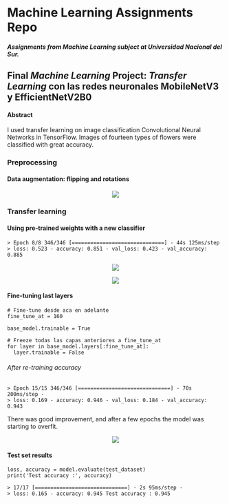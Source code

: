 # Machine Learning Assignments Repo

##### Assignments from Machine Learning subject at Universidad Nacional del Sur.

## Final *Machine Learning* Project: *Transfer Learning* con las redes neuronales MobileNetV3 y EfficientNetV2B0

#### Abstract
I used transfer learning on image classification Convolutional
Neural Networks in TensorFlow. Images of fourteen types of
flowers were classified with great accuracy.

### Preprocessing
#### Data augmentation: flipping and rotations

<p align="center">
  <img src="https://user-images.githubusercontent.com/71747228/179804260-901ee156-7e5d-49c1-98cc-c8ba5f302477.png" />
</p>

### Transfer learning
#### Using pre-trained weights with a new classifier

    > Epoch 8/8 346/346 [==============================] - 44s 125ms/step 
    > loss: 0.523 - accuracy: 0.851 - val_loss: 0.423 - val_accuracy: 0.885
    
<p align="center">
  <img src="https://user-images.githubusercontent.com/71747228/179805665-f9477f78-414b-4e2f-8ef5-e2694514b705.png" />
</p>

<p align="center">
  <img src="https://user-images.githubusercontent.com/71747228/179805719-70fef0d7-a16a-4b76-9723-79796451985b.png" />
</p>

#### Fine-tuning last layers

    # Fine-tune desde aca en adelante
    fine_tune_at = 160

    base_model.trainable = True

    # Freeze todas las capas anteriores a fine_tune_at
    for layer in base_model.layers[:fine_tune_at]:
      layer.trainable = False
      
###### After re-training accuracy

    > Epoch 15/15 346/346 [==============================] - 70s 200ms/step - 
    > loss: 0.169 - accuracy: 0.946 - val_loss: 0.184 - val_accuracy: 0.943

There was good improvement, and after a few epochs the model was starting to overfit.

<p align="center">
  <img src="https://user-images.githubusercontent.com/71747228/179807224-6233e8ab-097e-4c6d-a62c-4f037be2d0cd.png" />
</p>

#### Test set results

    loss, accuracy = model.evaluate(test_dataset)
    print('Test accuracy :', accuracy)

    > 17/17 [==============================] - 2s 95ms/step - 
    > loss: 0.165 - accuracy: 0.945 Test accuracy : 0.945

